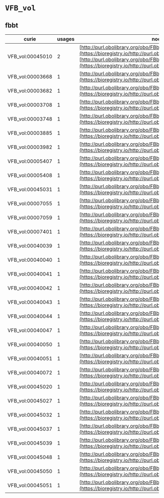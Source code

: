 # `VFB_vol`

## fbbt

| curie            |   usages | nodes                                                                                                                                                                                                                                    |
|------------------|----------|------------------------------------------------------------------------------------------------------------------------------------------------------------------------------------------------------------------------------------------|
| VFB_vol:00045010 |        2 | [http://purl.obolibrary.org/obo/FBbt:00045010](https://bioregistry.io/http://purl.obolibrary.org/obo/FBbt:00045010), [http://purl.obolibrary.org/obo/FBbt:00110640](https://bioregistry.io/http://purl.obolibrary.org/obo/FBbt:00110640) |
| VFB_vol:00003668 |        1 | [http://purl.obolibrary.org/obo/FBbt:00003668](https://bioregistry.io/http://purl.obolibrary.org/obo/FBbt:00003668)                                                                                                                      |
| VFB_vol:00003682 |        1 | [http://purl.obolibrary.org/obo/FBbt:00003682](https://bioregistry.io/http://purl.obolibrary.org/obo/FBbt:00003682)                                                                                                                      |
| VFB_vol:00003708 |        1 | [http://purl.obolibrary.org/obo/FBbt:00003708](https://bioregistry.io/http://purl.obolibrary.org/obo/FBbt:00003708)                                                                                                                      |
| VFB_vol:00003748 |        1 | [http://purl.obolibrary.org/obo/FBbt:00003748](https://bioregistry.io/http://purl.obolibrary.org/obo/FBbt:00003748)                                                                                                                      |
| VFB_vol:00003885 |        1 | [http://purl.obolibrary.org/obo/FBbt:00003885](https://bioregistry.io/http://purl.obolibrary.org/obo/FBbt:00003885)                                                                                                                      |
| VFB_vol:00003982 |        1 | [http://purl.obolibrary.org/obo/FBbt:00003982](https://bioregistry.io/http://purl.obolibrary.org/obo/FBbt:00003982)                                                                                                                      |
| VFB_vol:00005407 |        1 | [http://purl.obolibrary.org/obo/FBbt:00005407](https://bioregistry.io/http://purl.obolibrary.org/obo/FBbt:00005407)                                                                                                                      |
| VFB_vol:00005408 |        1 | [http://purl.obolibrary.org/obo/FBbt:00005408](https://bioregistry.io/http://purl.obolibrary.org/obo/FBbt:00005408)                                                                                                                      |
| VFB_vol:00045031 |        1 | [http://purl.obolibrary.org/obo/FBbt:00007054](https://bioregistry.io/http://purl.obolibrary.org/obo/FBbt:00007054)                                                                                                                      |
| VFB_vol:00007055 |        1 | [http://purl.obolibrary.org/obo/FBbt:00007055](https://bioregistry.io/http://purl.obolibrary.org/obo/FBbt:00007055)                                                                                                                      |
| VFB_vol:00007059 |        1 | [http://purl.obolibrary.org/obo/FBbt:00007059](https://bioregistry.io/http://purl.obolibrary.org/obo/FBbt:00007059)                                                                                                                      |
| VFB_vol:00007401 |        1 | [http://purl.obolibrary.org/obo/FBbt:00007401](https://bioregistry.io/http://purl.obolibrary.org/obo/FBbt:00007401)                                                                                                                      |
| VFB_vol:00040039 |        1 | [http://purl.obolibrary.org/obo/FBbt:00040039](https://bioregistry.io/http://purl.obolibrary.org/obo/FBbt:00040039)                                                                                                                      |
| VFB_vol:00040040 |        1 | [http://purl.obolibrary.org/obo/FBbt:00040040](https://bioregistry.io/http://purl.obolibrary.org/obo/FBbt:00040040)                                                                                                                      |
| VFB_vol:00040041 |        1 | [http://purl.obolibrary.org/obo/FBbt:00040041](https://bioregistry.io/http://purl.obolibrary.org/obo/FBbt:00040041)                                                                                                                      |
| VFB_vol:00040042 |        1 | [http://purl.obolibrary.org/obo/FBbt:00040042](https://bioregistry.io/http://purl.obolibrary.org/obo/FBbt:00040042)                                                                                                                      |
| VFB_vol:00040043 |        1 | [http://purl.obolibrary.org/obo/FBbt:00040043](https://bioregistry.io/http://purl.obolibrary.org/obo/FBbt:00040043)                                                                                                                      |
| VFB_vol:00040044 |        1 | [http://purl.obolibrary.org/obo/FBbt:00040044](https://bioregistry.io/http://purl.obolibrary.org/obo/FBbt:00040044)                                                                                                                      |
| VFB_vol:00040047 |        1 | [http://purl.obolibrary.org/obo/FBbt:00040047](https://bioregistry.io/http://purl.obolibrary.org/obo/FBbt:00040047)                                                                                                                      |
| VFB_vol:00040050 |        1 | [http://purl.obolibrary.org/obo/FBbt:00040050](https://bioregistry.io/http://purl.obolibrary.org/obo/FBbt:00040050)                                                                                                                      |
| VFB_vol:00040051 |        1 | [http://purl.obolibrary.org/obo/FBbt:00040051](https://bioregistry.io/http://purl.obolibrary.org/obo/FBbt:00040051)                                                                                                                      |
| VFB_vol:00040072 |        1 | [http://purl.obolibrary.org/obo/FBbt:00040072](https://bioregistry.io/http://purl.obolibrary.org/obo/FBbt:00040072)                                                                                                                      |
| VFB_vol:00045020 |        1 | [http://purl.obolibrary.org/obo/FBbt:00045020](https://bioregistry.io/http://purl.obolibrary.org/obo/FBbt:00045020)                                                                                                                      |
| VFB_vol:00045027 |        1 | [http://purl.obolibrary.org/obo/FBbt:00045027](https://bioregistry.io/http://purl.obolibrary.org/obo/FBbt:00045027)                                                                                                                      |
| VFB_vol:00045032 |        1 | [http://purl.obolibrary.org/obo/FBbt:00045032](https://bioregistry.io/http://purl.obolibrary.org/obo/FBbt:00045032)                                                                                                                      |
| VFB_vol:00045037 |        1 | [http://purl.obolibrary.org/obo/FBbt:00045037](https://bioregistry.io/http://purl.obolibrary.org/obo/FBbt:00045037)                                                                                                                      |
| VFB_vol:00045039 |        1 | [http://purl.obolibrary.org/obo/FBbt:00045039](https://bioregistry.io/http://purl.obolibrary.org/obo/FBbt:00045039)                                                                                                                      |
| VFB_vol:00045048 |        1 | [http://purl.obolibrary.org/obo/FBbt:00045048](https://bioregistry.io/http://purl.obolibrary.org/obo/FBbt:00045048)                                                                                                                      |
| VFB_vol:00045050 |        1 | [http://purl.obolibrary.org/obo/FBbt:00045050](https://bioregistry.io/http://purl.obolibrary.org/obo/FBbt:00045050)                                                                                                                      |
| VFB_vol:00045051 |        1 | [http://purl.obolibrary.org/obo/FBbt:00045051](https://bioregistry.io/http://purl.obolibrary.org/obo/FBbt:00045051)                                                                                                                      |
